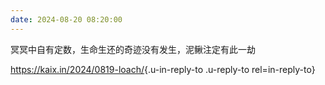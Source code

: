 ```yaml
---
date: 2024-08-20 08:20:00
---
```

冥冥中自有定数，生命生还的奇迹没有发生，泥鳅注定有此一劫

<https://kaix.in/2024/0819-loach/>{.u-in-reply-to .u-reply-to rel=in-reply-to}